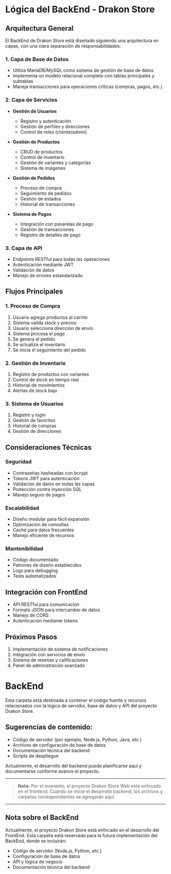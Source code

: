 # Lógica del BackEnd - Drakon Store

## Arquitectura General

El BackEnd de Drakon Store está diseñado siguiendo una arquitectura en capas, con una clara separación de responsabilidades:

### 1. Capa de Base de Datos
- Utiliza MariaDB/MySQL como sistema de gestión de base de datos
- Implementa un modelo relacional completo con tablas principales y subtablas
- Maneja transacciones para operaciones críticas (compras, pagos, etc.)

### 2. Capa de Servicios
- **Gestión de Usuarios**
  - Registro y autenticación
  - Gestión de perfiles y direcciones
  - Control de roles (cliente/admin)

- **Gestión de Productos**
  - CRUD de productos
  - Control de inventario
  - Gestión de variantes y categorías
  - Sistema de imágenes

- **Gestión de Pedidos**
  - Proceso de compra
  - Seguimiento de pedidos
  - Gestión de estados
  - Historial de transacciones

- **Sistema de Pagos**
  - Integración con pasarelas de pago
  - Gestión de transacciones
  - Registro de detalles de pago

### 3. Capa de API
- Endpoints RESTful para todas las operaciones
- Autenticación mediante JWT
- Validación de datos
- Manejo de errores estandarizado

## Flujos Principales

### 1. Proceso de Compra
1. Usuario agrega productos al carrito
2. Sistema valida stock y precios
3. Usuario selecciona dirección de envío
4. Sistema procesa el pago
5. Se genera el pedido
6. Se actualiza el inventario
7. Se inicia el seguimiento del pedido

### 2. Gestión de Inventario
1. Registro de productos con variantes
2. Control de stock en tiempo real
3. Historial de movimientos
4. Alertas de stock bajo

### 3. Sistema de Usuarios
1. Registro y login
2. Gestión de favoritos
3. Historial de compras
4. Gestión de direcciones

## Consideraciones Técnicas

### Seguridad
- Contraseñas hasheadas con bcrypt
- Tokens JWT para autenticación
- Validación de datos en todas las capas
- Protección contra inyección SQL
- Manejo seguro de pagos

### Escalabilidad
- Diseño modular para fácil expansión
- Optimización de consultas
- Caché para datos frecuentes
- Manejo eficiente de recursos

### Mantenibilidad
- Código documentado
- Patrones de diseño establecidos
- Logs para debugging
- Tests automatizados

## Integración con FrontEnd
- API RESTful para comunicación
- Formato JSON para intercambio de datos
- Manejo de CORS
- Autenticación mediante tokens

## Próximos Pasos
1. Implementación de sistema de notificaciones
2. Integración con servicios de envío
3. Sistema de reseñas y calificaciones
4. Panel de administración avanzado

# BackEnd

Esta carpeta está destinada a contener el código fuente y recursos relacionados con la lógica de servidor, base de datos y API del proyecto Drakon Store.

## Sugerencias de contenido:
- Código de servidor (por ejemplo, Node.js, Python, Java, etc.)
- Archivos de configuración de base de datos
- Documentación técnica del backend
- Scripts de despliegue

Actualmente, el desarrollo del backend puede planificarse aquí y documentarse conforme avance el proyecto.

---

> **Nota:** Por el momento, el proyecto Drakon Store Web está enfocado en el frontend. Cuando se inicie el desarrollo backend, los archivos y carpetas correspondientes se agregarán aquí.

---

## Nota sobre el BackEnd
Actualmente, el proyecto Drakon Store está enfocado en el desarrollo del FrontEnd. Esta carpeta está reservada para la futura implementación del BackEnd, donde se incluirán:
- Código de servidor (Node.js, Python, etc.)
- Configuración de base de datos
- API y lógica de negocio
- Documentación técnica del backend
